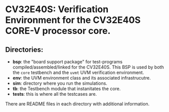 # CV32E40S: Verification Environment for the CV32E40S CORE-V processor core.

## Directories:
- **bsp**:   the "board support package" for test-programs compiled/assembled/linked for the CV32E40S.  This BSP is used by both the `core` testbench and the `uvmt` UVM verification environment.
- **env**:   the UVM environment class and its associated infrastrucutre.
- **sim**:   directory where you run the simulations.
- **tb**:    the Testbench module that instanitates the core.
- **tests**: this is where all the testcases are.

There are README files in each directory with additional information.

